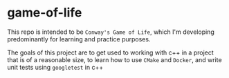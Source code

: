 # game-of-life
This repo is intended to be `Conway's Game of Life`, which I'm developing
predominantly for learning and practice purposes.

The goals of this project are to get used to working with c++ in a project that
is of a reasonable size, to learn how to use `CMake` and `Docker`, and write
unit tests using `googletest` in c++
